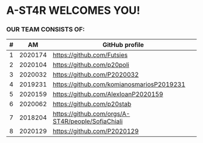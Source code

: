 # A-ST4R WELCOMES YOU!
 
### OUR TEAM CONSISTS OF:

| # | ΑΜ | GitHub profile |
| -- | -- | -- |
| 1 | 2020174 | https://github.com/Futsies |
| 2 | 2020104 | https://github.com/p20poli |
| 3 | 2020032 | https://github.com/P2020032 |
| 4 | 2019231 | https://github.com/komianosmariosP2019231 |
| 5 | 2020159 | https://github.com/AlexIoanP2020159 |
| 6 | 2020062 | https://github.com/p20stab |
| 7 | 2018204 | https://github.com/orgs/A-ST4R/people/SofiaChiali |
| 8 | 2020129 | https://github.com/P2020129 |
